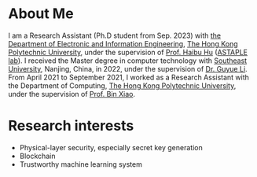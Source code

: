 # About Me
I am a Research Assistant (Ph.D student from Sep. 2023) with [the Department of Electronic and Information Engineering](https://www.polyu.edu.hk/eie/), [The Hong Kong Polytechnic University](https://www.polyu.edu.hk/), under the supervision of [Prof. Haibu Hu](http://www.haibohu.org/wordpress/) ([ASTAPLE lab](http://www.astaple.com/)). I received the Master degree in computer technology with [Southeast University](https://www.seu.edu.cn/), Nanjing, China, in 2022, under the supervision of [Dr. Guyue Li](https://cyber.seu.edu.cn/_s303/lgy1/list.psp). From April 2021 to September 2021, I worked as a Research Assistant with the Department of Computing, [The Hong Kong Polytechnic University](https://www.polyu.edu.hk/), under the supervision of [Prof. Bin Xiao](https://www4.comp.polyu.edu.hk/~csbxiao/).

# Research interests 
* Physical-layer security, especially secret key generation
* Blockchain
* Trustworthy machine learning system
